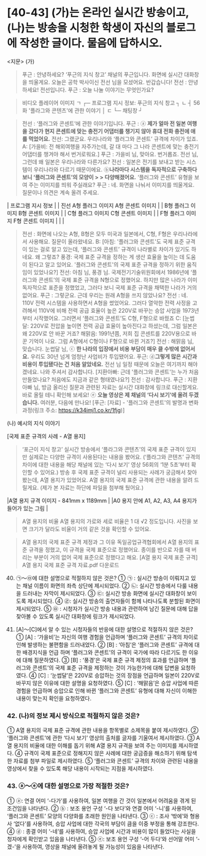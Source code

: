 # [40-43] (가)는 온라인 실시간 방송이고, (나)는 방송을 시청한 학생이 자신의 블로그에 작성한 글이다. 물음에 답하시오.
<지문>
(가)
> 푸근 : 안녕하세요? ‘푸근의 지식 창고’ 채널의 푸근입니다. 화면에 실시간 대화창을 띄울게요. 오늘은 공학 박사이신 전선 님을 모셨어요. 반갑습니다!
> 전선 : 안녕하세요! 전선입니다.
> 푸근 : 오늘 나눌 이야기는 무엇인가요?

> 비디오 플레이어 이미지
> ㄱ ┌─ 프로그램 지시 정보: 푸근의 지식 창고 ┐
> ㄴ ┤ 56화 '플라그와 콘텐츠'에 관한 이야기  │
> ㄷ └─ 채팅창                               ┘

> 전선 : ‘플러그와 콘센트’에 관한 이야기입니다.
> 푸근 : ⓐ __제가 얼마 전 일본 여행을 갔다가 현지 콘센트에 맞는 충전기 어댑터를 챙기지 않아 휴대 전화 충전에 애를 먹었어요.__
> 전선: 그랬군요. 우리나라와 ‘플러그와 콘센트’ 규격에 차이가 있죠.
> A: [가을비: 전 해외여행을 자주가는데, 갈 대 마다 그 나라 콘센트에 맞는 충전기 어댑터를 챙겨야 해서 번거로워요.]
> 푸근 : 가을비 님, 맞아요. 번거롭죠. 전선 님, 그런데 왜 일본은 우리나라와 다른가요?
> 전선 : 일본은 전기를 보내고 받는 시스템이 우리나라와 다르기 때문이에요. ⓑ__나라마다 시스템을 독자적으로 구축하다 보니 ‘플러그와 콘센트’의 모양이 > > 다양해졌어요.__ ‘플러그와 콘센트’ 유형을 보여 주는 이미지를 띄워 주실래요?
> 푸근 : 네. 화면을 나눠서 이미지를 띄울게요. 질문이나 의견은 계속 올려 주세요.

| 프로그램 지시 정보                       |
| 진선 A형 플러그 이미지 A형 콘센트 이미지 |
| B형 플러그 이미지 B형 콘센트 이미지      |
| C형 플러그 이미지 C형 콘센트 이미지      |
| F형 플러그 이미지 F형 콘센트 이미지      |
|                                          |

> 전선 : 화면에 나오는 A형, B형은 모두 미국과 일본에서, C형, F형은 우리나라에서 사용해요. 질문이 올라왔네요.
> B: [아침: '플러그와 콘센트'도 국제 표준 규격이 있는 걸로 알고 있는데, ‘플러그와 콘센트’ 규격이 나라별로 차이가 있기도 하네요. 왜 그렇죠? 풍경: 국제 표준 규격을 정하는 게 생산 효율을 높이는 데 도움이 된다고 알고 있어요. '플러그와 콘센트'의 국제 표준 규격을 정하기 위한 움직임이 있었나요?]
> 전선: 아침 님, 풍경 님. 국제전기기술위원회에서 1986년에 ‘플러그와 콘센트’의 국제 표준 규격을 N형으로 정했어요. 하지만 많은 나라가 이미 독자적으로 표준을 정했었고, 그러다 보니 국제 표준 규격을 채택한 나라가 거의 없어요.
> 푸근 : 그렇군요. 근데 우리는 원래 A형을 쓰지 않았나요?
> 전선 : 네. 110V 전력 시스템을 사용하면서 A형을 썼었어요. 그러다 열악한 전력 사정을 고려해서 110V에 비해 전력 공급 효율이 높은 220V로 바꾸는 승압 사업을 1973년부터 시작했어요. 그러면서 ‘플러그와 콘센트’도 C형, F형으로 바꿨죠
> C: [눈썹달: 220V로 전압을 높이면 전력 공급 효율이 높아진다고 하셨는데, 그럼 일본은 왜 220V로 안 바꾼 거죠? 해맑음: 1991년쯤, 저희 집 콘센트를 220V용으로 바꾼 기억이 나요. 그럼 A형에서 C형이나 F형으로 바뀐 거죠?]
> 전선 : 해맑음 님, 맞습니다. 눈썹달 님, ⓒ __한 나라의 입장에서 비용 부담이 매우 클 수밖에 없어서요.__ 우리도 30년 넘게 엄청난 사업비가 투입됐어요.
> 푸근: ⓓ__그렇게 많은 시간과 비용이 투입됐다는 건 처음 알았네요.__ 전선 님 일정 때문에 오늘은 여기까지 해야겠네요. 나와 주셔서 감사합니다.
> [지환아빠: 근데 '플러그와 콘센트'는 누가 처음 만들었나요? 처음에도 지금과 같은 형태였나요?]
> 전선 : 감사합니다.
> 푸근 : 지환아빠 님, 방금 올리신 질문과 관련된 자료는 실시간 대화창에 링크로 대신할게요. 바로 올릴 테니 확인해 보세요! ⓔ __오늘 영상은 제 채널의 ‘다시 보기’에 올려 두겠습니다.__ 여러분, 다음에 만나요!
> [푸근: [자료] - '플러그와 콘센트'의 발명과 변화과정(링크 주소: https://k34imj1.co.kr/1fjg)]

(나)
예시의 지식 이야기

[국제 표준 규격의 사례 - A열 용지]

> ‘포근이 지식 창고’ 실시간 방송에서 ‘플라그와 콘텐츠’의 국제 표준 규격이 있지만 실제로는 다양한 규격이 사용된다는 내용을 봤어요. (‘플라그와 콘텐츠’ 규격의 차이에 대한 내용을 해당 채널에 있는 ‘다시 보기’ 영상 56회의 ‘1분 5초’부터 확인할 수 있어요.)
> 방송 후 국제 표준 규격이 널리 사용되는 사례가 궁금해서 찾아봤는데, A열 용지가 있었어요. A열 용지의 국제 표준 규격에 관한 내용을 알려 드릴게요. (제가 본 자료는 하단에 파일을 첨부해 뒀어요.)

|A열 용지 규격 이미지 - 841mm x 1189mm |
|A0 용지 안에 A1, A2, A3, A4 용지가 들어가 있는 그림 |

> A열 용지의 비율
> A열 용지의 가로와 세로 비율은 1 대 √2 정도입니다. 사진을 보면 크기가 달라도 비율이 거의 같은 것을 확인할 수 있어요.

> A열 용지의 국제 표준 규격 제정과 그 이유
> 독일공업규격협회에서 A열 용지의 표준 규격을 정했고, 이 규격을 국제 표준으로 정했어요. 종이를 반으로 자를 때 버리는 부분이 거의 없어 국제 표준으로 정했다고 해요.
> [A열 용지 국제 표준 규격] A열 용지 국제 표준 규격 자료.pdf 다운로드

40. ㉠～㉤에 대한 설명으로 적절하지 않은 것은?
① ㉠ : 실시간 방송이 이뤄지고 있는 채널 이름이 화면의 좌측 상단에 제시되었다.
② ㉡: 실시간 방송에서 다룰 내용을 드러내는 자막이 제시되었다.
③ ㉢: 실시간 방송 화면에 실시간 대화창이 보이도록 제시되었다.
④ ㉣: 실시간 방송의 출연자들이 함께 나타나도록 분할된 화면이 제시되었다.
⑤ ㉤ : 시청자가 실시간 방송 내용과 관련하여 남긴 질문에 대해 답을 찾아볼 수 있도록 실시간 대화창에 링크가 제시되었다.

41. [A]～[C]에서 알 수 있는 시청자들의 반응에 대한 설명으로 적절하지 않은 것은?
① [A] : ‘가을비’는 자신의 여행 경험을 언급하며 ‘플러그와 콘센트’ 규격의 차이로 인해 발생하는 불편함을 드러내었다.
② [B] : ‘아침’은 ‘플러그와 콘센트’ 규격에 대한 배경지식을 언급 하며 ‘플러그와 콘센트’의 규격이 국가에 따라 다르기도 한 이유에 대해 질문하였다.
③ [B] : ‘풍경’은 국제 표준 규격 제정의 효과를 언급하며 ‘플러그와 콘센트’의 국제 표준 규격을 제정하는 것이 가능한가에 대해 답변을 요청하였다.
④ [C] : ‘눈썹달’은 220V로 승압하는 것의 장점을 언급하며 일본이 220V로 바꾸지 않은 이유에 대한 설명을 요청하였다.
⑤ [C] : ‘해맑음’은 승압 사업에 따른 경험을 언급하며 승압으로 인해 바뀐 ‘플러그와 콘센트’ 유형에 대해 자신이 이해한 내용이 맞는지 확인을 요청하였다.

### 42. (나)의 정보 제시 방식으로 적절하지 않은 것은?
① A열 용지의 국제 표준 규격에 관한 내용을 항목별로 소제목을 붙여 제시하였다.
② ‘플러그와 콘센트’에 관한 ‘다시 보기’ 영상의 출처를 글자를 기울여서 제시하였다.
③ A열 용지의 비율에 대한 이해를 돕기 위해 A열 용지 규격을 보여 주는 이미지를 제시하였다.
④ 규격이 국제 표준으로 정해지지 않은 사례에 대한 궁금증을 해소하기 위해 탐색한 자료를 첨부 파일로 제시하였다.
⑤ ‘플러그와 콘센트’ 규격의 차이와 관련된 내용을 영상에서 찾을 수 있도록 해당 내용이 시작되는 지점을 제시하였다.

### 43. ⓐ～ⓔ에 대한 설명으로 가장 적절한 것은?
① ⓐ: 연결 어미 ‘-다가’를 사용하여, 일본 여행을 간 것이 일본에서 어려움을 겪게 된 조건임을 나타낸다.
② ⓑ : 보조 용언 구성 ‘-다 보다’와 연결 어미 ‘-니’를 사용하여, ‘플러그와 콘센트’ 모양의 다양화를 초래한 원인을 나타낸다.
③ ⓒ : 조사 ‘밖에’와 형용사 ‘없다’를 사용하여, 승압 사업에 대한 각국의 부담이 큼을 이중 부정을 통해 강조한다.
④ ⓓ : 종결 어미 ‘-네’를 사용하여, 승압 사업에 시간과 비용이 많이 들었다는 사실을 청자에게 확인받고 있음을 나타낸다.
⑤ ⓔ: 보조 용언 구성 ‘-어 두다’와 선어말 어미 ‘-겠-’을 사용하여, 영상을 채널에 올려놓게 될 가능성이 있음을 나타낸다.
